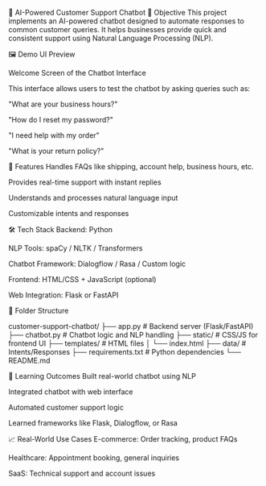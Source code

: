 🤖 AI-Powered Customer Support Chatbot
📌 Objective
This project implements an AI-powered chatbot designed to automate responses to common customer queries. It helps businesses provide quick and consistent support using Natural Language Processing (NLP).

🖼️ Demo UI Preview

Welcome Screen of the Chatbot Interface

This interface allows users to test the chatbot by asking queries such as:

"What are your business hours?"

"How do I reset my password?"

"I need help with my order"

"What is your return policy?"

🚀 Features
Handles FAQs like shipping, account help, business hours, etc.

Provides real-time support with instant replies

Understands and processes natural language input

Customizable intents and responses

🛠️ Tech Stack
Backend: Python

NLP Tools: spaCy / NLTK / Transformers

Chatbot Framework: Dialogflow / Rasa / Custom logic

Frontend: HTML/CSS + JavaScript (optional)

Web Integration: Flask or FastAPI

📁 Folder Structure

customer-support-chatbot/
├── app.py                 # Backend server (Flask/FastAPI)
├── chatbot.py             # Chatbot logic and NLP handling
├── static/                # CSS/JS for frontend UI
├── templates/             # HTML files
│   └── index.html
├── data/                  # Intents/Responses
├── requirements.txt       # Python dependencies
└── README.md


🧠 Learning Outcomes
Built real-world chatbot using NLP

Integrated chatbot with web interface

Automated customer support logic

Learned frameworks like Flask, Dialogflow, or Rasa

📈 Real-World Use Cases
E-commerce: Order tracking, product FAQs

Healthcare: Appointment booking, general inquiries

SaaS: Technical support and account issues

